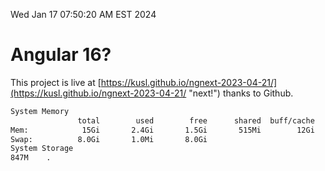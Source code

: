 Wed Jan 17 07:50:20 AM EST 2024

# Angular 16?


This project is live at [https://kusl.github.io/ngnext-2023-04-21/](https://kusl.github.io/ngnext-2023-04-21/ "next!") thanks to Github.

```bash
System Memory
               total        used        free      shared  buff/cache   available
Mem:            15Gi       2.4Gi       1.5Gi       515Mi        12Gi        12Gi
Swap:          8.0Gi       1.0Mi       8.0Gi
System Storage
847M	.
```
```bash
